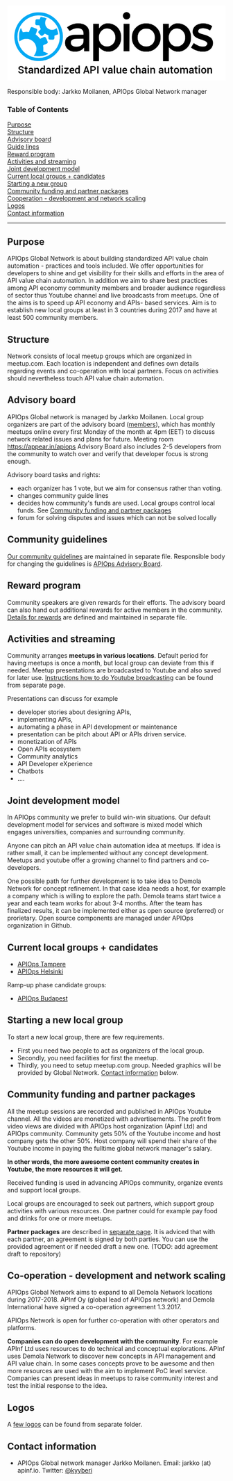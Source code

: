 ![logo](https://raw.githubusercontent.com/APIOps/community-resources/master/images/sticker-apiops.png)

Responsible body: Jarkko Moilanen, APIOps Global Network manager 

### Table of Contents  
[Purpose](#purpose)  
[Structure](#structure)  
[Advisory board](#advisoryboard)  
[Guide lines](#guidelines)  
[Reward program](#rewardprogram)  
[Activities and streaming](#activities)  
[Joint development model](#developmentmodel)  
[Current local groups + candidates](#currentlocalgroups)  
[Starting a new group](#startinganewgroup)  
[Community funding and partner packages](#communityfunding)  
[Cooperation - development and network scaling](#cooperation)  
[Logos](#logos)  
[Contact information](#contactinformation)  

<hr/>

<a name="purpose"/>

## Purpose
APIOps Global Network is about building standardized API value chain automation - practices and tools included. We offer opportunities for developers to shine and get visibility for their skills and efforts in the area of API value chain automation. In addition we aim to share best practices among API economy community members and broader audience regardless of sector thus Youtube channel and live broadcasts from meetups. One of the aims is to speed up API economy and APIs- based services. Aim is to establish new local groups at least in 3 countries during 2017 and have at least 500 community members.    

<a name="structure"/>

## Structure 
Network consists of local meetup groups which are organized in meetup.com. Each location is independent and defines own details regarding events and co-operation with local partners. Focus on activities should nevertheless touch API value chain automation. 

<a name="advisoryboard"/>

## Advisory board

APIOps Global network is managed by Jarkko Moilanen. Local group organizers are part of the advisory board ([members](https://github.com/APIOps/community-resources/blob/master/advisory-board-members.md)), which has monthly meetups online every first Monday of the month at 4pm (EET) to discuss network related issues and plans for future. Meeting room https://appear.in/apiops Advisory Board also includes 2-5 developers from the community to watch over and verify that developer focus is strong enough. 

Advisory board tasks and rights: 

* each organizer has 1 vote, but we aim for consensus rather than voting.  
* changes community guide lines
* decides how community's funds are used. Local groups control local funds. See [Community funding and partner packages](#communityfunding)
* forum for solving disputes and issues which can not be solved locally

<a name="guidelines"/>

## Community guidelines
[Our community guidelines](https://github.com/APIOps/community-resources/blob/master/apiops-community-guidelines.md) are maintained in separate file. Responsible body for changing the guidelines is [APIOps Advisory Board](#advisoryboard). 

<a name="rewardprogram"/>

## Reward program
Community speakers are given rewards for their efforts. The advisory board can also hand out additional rewards for active members in the community.  [Details for rewards](https://github.com/APIOps/community-resources/blob/master/resources-rewards.md) are defined and maintained in separate file.

<a name="activities"/>

## Activities and streaming

Community arranges **meetups in various locations**. Default period for having meetups is once a month, but local group can deviate from this if needed. Meetup presentations are broadcasted to Youtube and also saved for later use. [Instructions how to do Youtube broadcasting](https://github.com/APIOps/community-resources/blob/master/streaming.md) can be found from separate page. 

Presentations can discuss for example 

* developer stories about designing APIs, 
* implementing APIs, 
* automating a phase in API development or maintenance
* presentation can be pitch about API or APIs driven service. 
* monetization of APIs
* Open APIs ecosystem
* Community analytics
* API Developer eXperience
* Chatbots 
* ....

## Joint development model
In APIOps community we prefer to build win-win situations. Our default development model for services and software is mixed model which engages universities, companies and surrounding community. 

Anyone can pitch an API value chain automation idea at meetups. If idea is rather small, it can be implemented without any concept development. Meetups and youtube offer a growing channel to find partners and co-developers. 

One possible path for further development is to take idea to Demola Network for concept refinement. In that case idea needs a host, for example a company which is willing to explore the path. Demola teams start twice a year and each team works for about 3-4 months. After the team has finalized results, it can be implemented either as open source (preferred) or prorietary. Open source components are managed under APIOps organization in Github. 

<a name="currentlocalgroups"/>

## Current local groups + candidates

* [APIOps Tampere](https://www.meetup.com/APIOps-Tampere/)
* [APIOps Helsinki](https://www.meetup.com/APIOps-Helsinki/)

Ramp-up phase candidate groups:

* [APIOps Budapest](https://www.meetup.com/APIOps-Budapest/)

<a name="startinganewgroup"/>

## Starting a new local group
To start a new local group, there are few requirements. 
* First you need two people to act as organizers of the local group. 
* Secondly, you need facilities for first the meetup. 
* Thirdly, you need to setup meetup.com group. Needed graphics will be provided by Global Network. [Contact information](#contactinformation) below. 

<a name="communityfunding"/>

## Community funding and partner packages
All the meetup sessions are recorded and published in APIOps Youtube channel. All the videos are monetized with advertisements. The profit from video views are divided with APIOps host organization (Apinf Ltd) and APIOps community. Community gets 50% of the Youtube income and host company gets the other 50%. Host company will spend their share of the Youtube income in paying the fulltime global network manager's salary. 

**In other words, the more awesome content community creates in Youtube, the more resources it will get.** 

Received funding is used in advancing APIOps community, organize events and support local groups. 

Local groups are encouraged to seek out partners, which support group activities with various resources. One partner could for example pay food and drinks for one or more meetups. 

**Partner packages** are described in [separate page](https://github.com/APIOps/community-resources/blob/master/partner-packages.md). It is adviced that with each partner, an agreement is signed by both parties. You can use the provided agreement or if needed draft a new one. (TODO: add agreement draft to repository) 

<a name="cooperation"/>

## Co-operation - development and network scaling
APIOps Global Network aims to expand to all Demola Network locations during 2017-2018. APInf Oy (global lead of APIOps network) and Demola International have signed a co-operation agreement 1.3.2017. 

APIOps Network is open for further co-operation with other operators and platforms.  

**Companies can do open development with the community**. For example APInf Ltd uses resources to do technical and conceptual explorations. APInf uses Demola Network to discover new concepts in API management and API value chain. In some cases concepts prove to be awesome and then more resources are used with the aim to implement PoC level service. Companies can present ideas in meetups to raise community interest and test the initial response to the idea. 

## Logos
A [few logos](https://github.com/APIOps/community-resources/tree/master/images/logos) can be found from separate folder. 


<a name="contactinformation"/>

## Contact information
* APIOps Global network manager Jarkko Moilanen. Email: jarkko (at) apinf.io. Twitter: [@kyyberi](https://twitter.com/kyyberi) 
